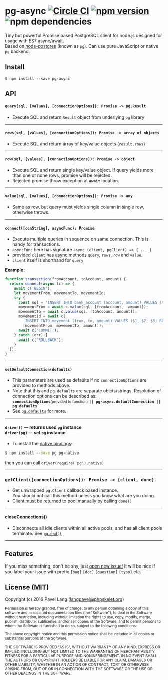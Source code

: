 # pg-async [![Circle CI](https://circleci.com/gh/langpavel/node-pg-async.svg?style=shield)](https://circleci.com/gh/langpavel/node-pg-async) [![npm version](https://badge.fury.io/js/pg-async.svg)](https://badge.fury.io/js/pg-async) ![npm dependencies](https://david-dm.org/langpavel/node-pg-async.svg)

Tiny but powerful Promise based PostgreSQL client for node.js
designed for usage with ES7 async/await.<br/>
Based on [node-postgres](https://github.com/brianc/node-postgres) (known as `pg`).
Can use pure JavaScript or native `pg` backend.

## Install

```
$ npm install --save pg-async
```

## API

#### `query(sql, [values], [connectionOptions]): Promise -> pg.Result`

* Execute SQL and return `Result` object from underlying `pg` library

---

#### `rows(sql, [values], [connectionOptions]): Promise -> array of objects`

* Execute SQL and return array of key/value objects (`result.rows`)

---

#### `row(sql, [values], [connectionOptions]): Promise -> object`

* Execute SQL and return single key/value object.
  If query yields more than one or none rows, promise will be rejected.
* Rejected promise throw exception at **`await`** location.

---

#### `value(sql, [values], [connectionOptions]): Promise -> any`

* Same as row, but query must yields single column in single row, otherwise throws.

---

#### `connect([conString], asyncFunc): Promise`

* Execute multiple queries in sequence on same connection. This is handy for transactions.
* `asyncFunc` here has signature `async (client, pgClient) => { ... }`
* provided `client` has async methods `query`, `rows`, `row` and `value`.
* `client` itself is shorthand for `query`

__Example:__

```js
function transaction(fromAccount, toAccount, amount) {
  return connect(async (c) => {
    await c('BEGIN');
    let movementFrom, movementTo, movementId;
    try {
      const sql = 'INSERT INTO bank_account (account, amount) VALUES ($1, $2) RETURNS id';
      movementFrom = await c.value(sql, [fromAccount, -amount]);
      movementTo = await c.value(sql, [toAccount, amount]);
      movementId = await c(
        'INSERT INTO movement (from, to, amount) VALUES ($1, $2, $3) RETURNS id',
        [movementFrom, movementTo, amount]);
      await c('COMMIT');
    } catch (err) {
      await c('ROLLBACK');
    }
  });
}
```

---

#### `setDefaultConnection(defaults)`

* This parameters are used as defaults if no `connectionOptions` are provided to methods above.
* Note that this and `pg.defaults` are separate objcts/strings.
  Resolution of connection options can be described as:<br/>
  **`connectionOptions`**<small>(provided to function)</small>
  **`|| pg-async.defaultConnection || pg.defaults`**
* See [`pg.defaults`](https://github.com/brianc/node-postgres/wiki/pg#pgdefaults)
  for more.

---

#### `driver()` — returns used `pg` instance<br/>`driver(pg)` — set `pg` instance

* To install the [native bindings](https://github.com/brianc/node-pg-native.git):

```sh
$ npm install --save pg pg-native
```
then you can call `driver(require('pg').native)`

---

### `getClient([connectionOptions]): Promise -> {client, done}`

* Get unwrapped `pg.Client` callback based instance.<br/>
  You should not call this method unless you know what are you doing.
* Client must be returned to pool manually by calling `done()`

---

#### closeConnections()

* Disconnects all idle clients within all active pools, and has all client pools terminate.
  See [`pg.end()`](https://github.com/brianc/node-postgres/wiki/pg#end)

---

## Features

If you miss something, don't be shy, just
[open new issue!](https://github.com/langpavel/node-pg-async/issues)
It will be nice if you label your issue with prefix `[bug]` `[doc]` `[question]` `[typo]`
etc.

## License (MIT)

Copyright (c) 2016 Pavel Lang (langpavel@phpskelet.org)

<small>
Permission is hereby granted, free of charge, to any person obtaining a copy of this software and associated documentation files (the "Software"), to deal in the Software without restriction, including without limitation the rights to use, copy, modify, merge, publish, distribute, sublicense, and/or sell copies of the Software, and to permit persons to whom the Software is furnished to do so, subject to the following conditions:

The above copyright notice and this permission notice shall be included in all copies or substantial portions of the Software.

THE SOFTWARE IS PROVIDED "AS IS", WITHOUT WARRANTY OF ANY KIND, EXPRESS OR IMPLIED, INCLUDING BUT NOT LIMITED TO THE WARRANTIES OF MERCHANTABILITY, FITNESS FOR A PARTICULAR PURPOSE AND NONINFRINGEMENT. IN NO EVENT SHALL THE AUTHORS OR COPYRIGHT HOLDERS BE LIABLE FOR ANY CLAIM, DAMAGES OR OTHER LIABILITY, WHETHER IN AN ACTION OF CONTRACT, TORT OR OTHERWISE, ARISING FROM, OUT OF OR IN CONNECTION WITH THE SOFTWARE OR THE USE OR OTHER DEALINGS IN THE SOFTWARE.
</small>
